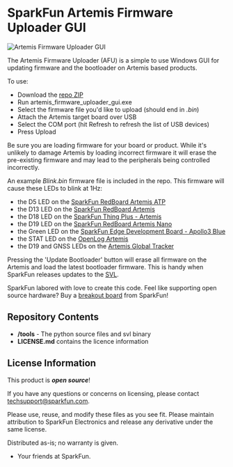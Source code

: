 SparkFun Artemis Firmware Uploader GUI
========================================

![Artemis Firmware Uploader GUI](https://cdn.sparkfun.com/assets/home_page_posts/3/2/4/5/Artemis_Firmware_Uploader_GUI.jpg)

The Artemis Firmware Uploader (AFU) is a simple to use Windows GUI for updating firmware and the bootloader on Artemis based products.

To use:

* Download the [repo ZIP](https://github.com/sparkfun/Artemis-Firmware-Upload-GUI/archive/master.zip)
* Run artemis_firmware_uploader_gui.exe
* Select the firmware file you'd like to upload (should end in *.bin*)
* Attach the Artemis target board over USB
* Select the COM port (hit Refresh to refresh the list of USB devices)
* Press Upload

Be sure you are loading firmware for your board or product. While it's unlikely to damage Artemis by loading incorrect firmware it will erase the pre-existing firmware and may lead to the peripherals being controlled incorrectly.

An example *Blink.bin* firmware file is included in the repo. This firmware will cause these LEDs to blink at 1Hz:
* the D5 LED on the [SparkFun RedBoard Artemis ATP](https://www.sparkfun.com/products/15442)
* the D13 LED on the [SparkFun RedBoard Artemis](https://www.sparkfun.com/products/15444)
* the D18 LED on the [SparkFun Thing Plus - Artemis](https://www.sparkfun.com/products/15574)
* the D19 LED on the [SparkFun RedBoard Artemis Nano](https://www.sparkfun.com/products/15443)
* the Green LED on the [SparkFun Edge Development Board - Apollo3 Blue](https://www.sparkfun.com/products/15170)
* the STAT LED on the [OpenLog Artemis](https://www.sparkfun.com/products/15846)
* the D19 and GNSS LEDs on the [Artemis Global Tracker](https://www.sparkfun.com/products/16469)

Pressing the 'Update Bootloader' button will erase all firmware on the Artemis and load the latest bootloader firmware. This is handy when SparkFun releases updates to the [SVL](https://github.com/sparkfun/SparkFun_Apollo3_AmbiqSuite_BSPs/blob/master/common/examples/artemis_svl/src/main.c).

SparkFun labored with love to create this code. Feel like supporting open source hardware?
Buy a [breakout board](https://www.sparkfun.com/products/15444) from SparkFun!

Repository Contents
-------------------

* **/tools** - The python source files and svl binary
* **LICENSE.md** contains the licence information

License Information
-------------------

This product is _**open source**_!

If you have any questions or concerns on licensing, please contact techsupport@sparkfun.com.

Please use, reuse, and modify these files as you see fit. Please maintain attribution to SparkFun Electronics and release any derivative under the same license.

Distributed as-is; no warranty is given.

- Your friends at SparkFun.
